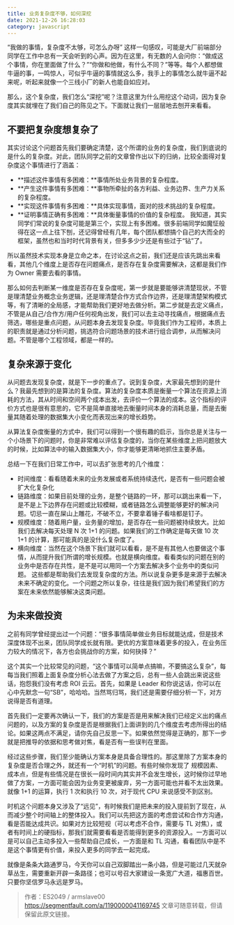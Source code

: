 ```yaml
---
title: 业务复杂度不够，如何深挖
date: 2021-12-26 16:28:03
category: javascript
---
```

“我做的事情，复杂度不太够，可怎么办呀” 这样一句感叹，可能是大厂前端部分同学在工作中总有一天会听到的心声。因为在这里，有无数的人会问你：“做成这个事情，你在里面做了什么？”“你做和他做，有什么不同？”等等。每个人都想做牛逼的事，一鸣惊人，可似乎牛逼的事情就这么多，我手上的事情怎么就牛逼不起来呢，听起来就像一个三线小厂的新人也能自如应对。

那么，这个复杂度，我们怎么“深挖”呢？注意这里为什么用挖这个动词，因为复杂度其实就埋在了我们自己的陈见之下。下面就让我们一层层地去刨开来看看。

## 不要把复杂度想复杂了
其实讨论这个问题首先我们要确定清楚，这个所谓的业务的复杂度，我们到底说的是什么的复杂度。对此，团队同学之前的文章曾作出以下的归纳，比较全面得对复杂度这个事情进行了涵盖：

- **描述这件事情有多困难：**事情所处业务背景的复杂程度。
- **产生这件事情有多困难：**事物所牵扯的各方利益、业务边界、生产力关系的复杂程度。
- **实现这件事情有多困难：**具体实现事情，面对的技术挑战的复杂程度。
- **证明事情正确有多困难：**具体衡量事情的价值的复杂程度。
我知道，其实同学们常说的复杂度可能是第三个，实现上有多困难。很多前端同学如魔怔般得在这一点上往下刨，还记得曾经有几年，每个团队都想搞个自己的大而全的框架，虽然也和当时时代背景有关，但多多少少还是有些过于“钻”了。

所以虽然技术实现本身是立命之本，在讨论这点之前，我们还是应该先跳出来看看，其他几个维度上是否存在问题痛点，是否存在复杂度需要解决，这都是我们作为 Owner 需要去看的事情。

那么如何去判断某一维度是否存在复杂度呢，第一步就是要能够讲清楚现状，不管是理清楚业务概念业务逻辑，还是理清楚合作方式合作边界，还是理清楚架构模式等，有了清晰的全局感，才能帮助我们更好地去做分析。第二步就是去定义痛点，不管是从自己/合作方/用户任何视角出发，我们可以去主动寻找痛点，根据痛点去筛选，哪些是重点问题，从问题本身去发现复杂度。毕竟我们作为工程师，本质上的职责就是通过分析问题，挑选符合问题场景的技术进行组合调参，从而解决问题。不管是哪个工程领域，都是一样的。

## 复杂来源于变化
从问题去发现复杂度，就是下一步的重点了。说到复杂度，大家最先想到的是什么？我最先想到的是算法的复杂度。算法的复杂度本质是衡量一个算法在资源上消耗的方法，其从时间和空间两个成本出发，去评价一个算法的成本。这个指标的评价方式也是很有意思的，它不是简单直接地去衡量时间本身的消耗总量，而是去衡量其随着处理的数据集大小变化而表现出来的增长趋势。

从算法复杂度衡量的方式中，我们可以得到一个很有趣的启示，当你总是关注与一个小场景下的问题时，你是非常难以评估复杂度的，当你在某些维度上把问题放大的时候，比如算法中的输入数据集大小，你才能够更清晰地抓住主要矛盾。

总结一下在我们日常工作中，可以去扩张思考的几个维度：

- 时间维度：看看随着未来的业务发展或者系统持续迭代，是否有一些问题会被扩大化复杂化
- 链路维度：如果目前处理的业务，是整个链路的一环，那可以跳出来看一下，是不是上下边界存在问题或比较模糊，或者链路怎么调整能够更好的解决问题。切忌一直在屎山上雕花，不破不立，不要拿着锤子看啥都是钉子。
- 规模维度：随着用户量，业务量的增加，是否存在一些问题被持续放大。比如我们去解决每天处理 N 次 1+1 的问题。如果我们的工作确定是每天做 10 次 1+1 的计算，那可能真的是没什么复杂度了。
- 横向维度：当然在这个场景下我们就可以看看，是不是有其他人也要做这个事情，从而提升我们所谓的增长规模。也就是横向维度。看看类似的问题在别的业务中是否存在共性，是不是可以用同一个方案去解决多个业务中的类似问题。
这些都是帮助我们去发现复杂度的方法。所以说复杂更多是来源于去解决未来不确定的变化。一个问题之所以复杂，往往是我们因为我们希望我们的方案在未来依然能够解决这类问题。

## 为未来做投资
之前有同学曾经提出过一个问题：“很多事情简单做业务目标就能达成，但是技术深度体现不出来，团队同学成长就有限。更优的方案意味着更多的投入，在业务压力较大的情况下，各方也会挑战你的方案，如何抉择？”

这个其实一个比较常见的问题，“这个事情可以简单点搞嘛，不要搞这么复杂”，每每当我们照着上面复杂度分析心法去做了方案之后，总有一些人会跳出来说这些话，抱怨我们没有考虑 ROI 云云。首先，如果是 Leader 和你说这话，你可以在心中先默念一句“SB”，哈哈哈。当然骂归骂，我们还是需要仔细分析一下，对方说得是否有道理。

首先我们一定要再次确认一下，我们的方案是否是用来解决我们已经定义出的痛点问题的，以及方案的复杂度是否是根据我们上面讲到的几个维度去考虑所得出的结论。如果这两点不满足，请你先自己反思一下。如果依然觉得是正确的，那下一步就是把推导的依据和思考做对焦，看是否有一些误判在里面。

经过这些步骤，我们至少能确认方案本身是具备合理性的。那这里除了方案本身的复杂度是否合理之外，就还有一个“时机”的问题。有些时候你发现了 规模因素、成本点，但是有些情况是在很长一段时间内其实并不会发生增长，这时候你过早地做了方案，一方面可能会因为业务变更被废弃，另一方面可能也并看不太出效果。就像 1+1 的运算，执行 1 次和执行 10 次，对于现代 CPU 来说感受不到区别。

时机这个问题本身又涉及了“远见”，有时候我们是把未来的投入提前到了现在，从而减少整个时间轴上的整体投入。我们可以先把这方面的考虑尝试和合作方沟通，看是否能达成共识。如果对方比较短视（可以考虑不合作，需要与 TL 对焦），或者有时间上的硬指标，那我们就需要看看是否能得到更多的资源投入。一方面可以是可以自己主动多投入一些帮助自己成长，一方面是和 TL 沟通，看看团队中是不是这个事情更有价值，来投入更多的同学去一起完成。

就像是条条大路通罗马，今天你可以自己双脚踏出一条小路，但是可能过几天就杂草丛生，需要重新开辟一条路径；也可以号召大家建设一条宽广大道，福惠百世。只要你坚信罗马永远是罗马。

>作者：ES2049 / armslave00
https://segmentfault.com/a/1190000041169745
文章可随意转载，但请保留此原文链接。